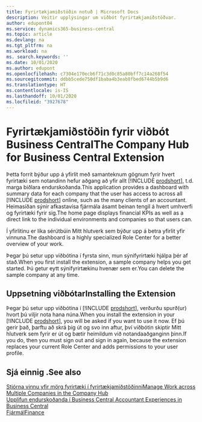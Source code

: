 ```yaml
---
title: Fyrirtækjamiðstöðin notuð | Microsoft Docs
description: Veitir upplýsingar um viðbót fyrirtækjamiðstöðvar.
author: edupont04
ms.service: dynamics365-business-central
ms.topic: article
ms.devlang: na
ms.tgt_pltfrm: na
ms.workload: na
ms. search.keywords: ''
ms.date: 10/01/2020
ms.author: edupont
ms.openlocfilehash: c7304e170ecb6f71c3d0c85a80bff7c14a268f54
ms.sourcegitcommit: ddbb5cede750df1baba4b3eab8fbed6744b5b9d6
ms.translationtype: HT
ms.contentlocale: is-IS
ms.lasthandoff: 10/01/2020
ms.locfileid: "3927678"
---
```

# <a name="the-company-hub-for-business-central-extension"></a><span data-ttu-id="648d7-103">Fyrirtækjamiðstöðin fyrir viðbót Business Central</span><span class="sxs-lookup"><span data-stu-id="648d7-103">The Company Hub for Business Central Extension</span></span>

<span data-ttu-id="648d7-104">Þetta forrit býður upp á yfirlit með samanteknum gögnum fyrir hvert fyrirtæki sem notandinn hefur aðgang að yfir allt [!INCLUDE [prodshort](includes/prodshort.md)], t.d. marga biðlara endurskoðanda.</span><span class="sxs-lookup"><span data-stu-id="648d7-104">This application provides a dashboard with summary data for each company that the user has access to across all [!INCLUDE [prodshort](includes/prodshort.md)] online, such as the many clients of an accountant.</span></span> <span data-ttu-id="648d7-105">Heimasíðan sýnir afkastavísa fjármála ásamt beinan tengil á hvert umhverfi og fyrirtæki fyrir sig.</span><span class="sxs-lookup"><span data-stu-id="648d7-105">The home page displays financial KPIs as well as a direct link to the individual environments and companies so that users can.</span></span>

<span data-ttu-id="648d7-106">Í yfirlitinu er líka sérútbúin Mitt hlutverk sem býður upp á betra yfirlit yfir vinnuna.</span><span class="sxs-lookup"><span data-stu-id="648d7-106">The dashboard is a highly specialized Role Center for a better overview of your work.</span></span>

<span data-ttu-id="648d7-107">Þegar þú setur upp viðbótina í fyrsta sinn, mun sýnifyrirtæki hjálpa þér af stað.</span><span class="sxs-lookup"><span data-stu-id="648d7-107">When you first install the extension, a sample company helps you get started.</span></span> <span data-ttu-id="648d7-108">Þú getur eytt sýnifyrirtækinu hvenær sem er.</span><span class="sxs-lookup"><span data-stu-id="648d7-108">You can delete the sample company at any time.</span></span>

## <a name="installing-the-extension"></a><span data-ttu-id="648d7-109">Uppsetning viðbótar</span><span class="sxs-lookup"><span data-stu-id="648d7-109">Installing the Extension</span></span>

<span data-ttu-id="648d7-110">Þegar þú setur upp viðbótina í [!INCLUDE [prodshort](includes/prodshort.md)], verðurðu spurð(ur) hvort þú viljir nota hana núna.</span><span class="sxs-lookup"><span data-stu-id="648d7-110">When you install the extension in your [!INCLUDE [prodshort](includes/prodshort.md)], you will be asked if you want to use it now.</span></span> <span data-ttu-id="648d7-111">Ef þú gerir það, þarftu að skrá þig út og svo inn aftur, því viðbótin skiptir Mitt hlutverk sem fyrir er út og bætir heimildum við notandaaðganginn þinn.</span><span class="sxs-lookup"><span data-stu-id="648d7-111">If you do, then you must sign out and sign in again, because the extension replaces your current Role Center and adds permissions to your user profile.</span></span>

## <a name="see-also"></a><span data-ttu-id="648d7-112">Sjá einnig .</span><span class="sxs-lookup"><span data-stu-id="648d7-112">See also</span></span>

[<span data-ttu-id="648d7-113">Stjórna vinnu yfir mörg fyrirtæki í fyrirtækjamiðstöðinni</span><span class="sxs-lookup"><span data-stu-id="648d7-113">Manage Work across Multiple Companies in the Company Hub</span></span>](company-hub.md)  
[<span data-ttu-id="648d7-114">Upplifun endurskoðanda í Business Central </span><span class="sxs-lookup"><span data-stu-id="648d7-114">Accountant Experiences in Business Central </span></span>](finance-accounting.md)  
[<span data-ttu-id="648d7-115">Fjármál</span><span class="sxs-lookup"><span data-stu-id="648d7-115">Finance</span></span>](finance.md)  
